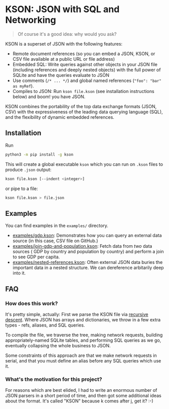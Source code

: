 # KSON: JSON with SQL and Networking

> Of course it's a good idea: why would you ask?

KSON is a superset of JSON with the following features:

- Remote document references (so you can embed a JSON, KSON, or CSV file available at a public URL or file address)
- Embedded SQL: Write queries against other objects in your JSON file (including references and deeply nested objects)
  with the full power of SQLite and have the queries evaluate to JSON
- Use comments (`/* ... */`) and global named references (`"foo": "bar" as myRef`).
- Compiles to JSON: Run `kson file.kson` (see installation instructions below) and boom! you have JSON.

KSON combines the portability of the top data exchange formats (JSON, CSV) with the expressiveness of the leading data
querying language
(SQL), and the flexibility of dynamic embedded references.

## Installation

Run

```bash
python3 -m pip install -g kson
```

This will create a global executable `kson` which you can run on
`.kson` files to produce `.json` output:

```bash
kson file.kson [--indent <integer>]
```

or pipe to a file:

```bash
kson file.kson > file.json
```

## Examples

You can find examples in the `examples/` directory.

- [examples/gdp.kson](examples/gdp.kson): Demonstrates how you can query an external data source (in this case, CSV file
  on GitHub.)
- [examples/join-gdp-and-population.kson](examples/join-gdp-and-population.kson): Fetch data from _two_ data sources (
  GDP by country and population by country) and perform a join to see GDP per capita.
- [examples/nested-references.kson](examples/nested-references.kson): Often external JSON data buries the important
data in a nested structure. We can dereference arbitarily deep into it.


## FAQ

### How does this work?

It's pretty simple, actually: First we parse the KSON file
via [recursive descent](https://en.wikipedia.org/wiki/Recursive_descent_parser). Where JSON has arrays and dictionaries,
we throw in a few extra types - refs, aliases, and SQL queries.

To compile the file, we traverse the tree, making network requests, building appropriately-named SQLite tables, and
performing SQL queries as we go, eventually collapsing the whole business to JSON.

Some constraints of this approach are that we make network requests in serial, and that you must define an alias before
any SQL queries which use it. 

### What's the motivation for this project?
For reasons which are best elided, I had to write an enormous number of JSON parsers in a short period of time, and then
got some additional ideas about the format. It's called "KSON" because k comes after j, get it? :-)
